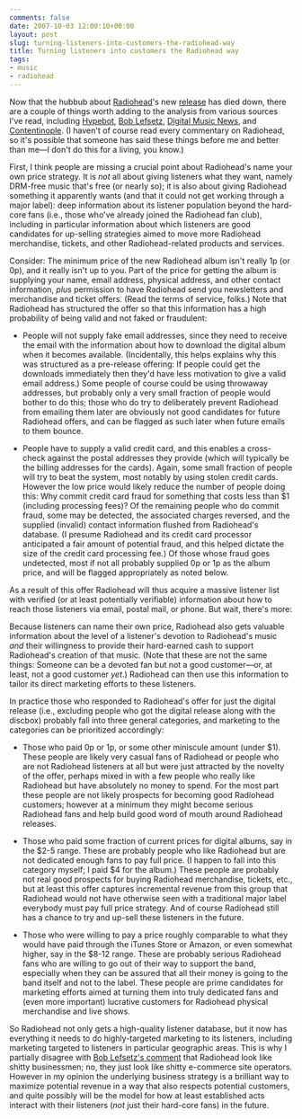 ```yaml
---
comments: false
date: 2007-10-03 12:00:10+00:00
layout: post
slug: turning-listeners-into-customers-the-radiohead-way
title: Turning listeners into customers the Radiohead way
tags:
- music
- radiohead
---
```


Now that the hubbub about [Radiohead](http://www.radiohead.com/)'s new [release](http://www.absolutepunk.net/printthread.php?t=269362) has died down, there are a couple of things worth adding to the analysis from various sources I've read, including [Hypebot](http://hypebot.typepad.com/hypebot/2007/10/radio-spins-don.html), [Bob Lefsetz](http://lefsetz.com/wordpress/index.php/archives/2007/09/30/radiohead/), [Digital Music News](http://www.digitalmusicnews.com/stories/093007radiohead/view), and [Contentinople](http://www.contentinople.com/author.asp?section_id=431&doc_id=135180). (I haven't of course read every commentary on Radiohead, so it's possible that someone has said these things before me and better than me—I don't do this for a living, you know.)

First, I think people are missing a crucial point about Radiohead's name your own price strategy. It is _not_ all about giving listeners what they want, namely DRM-free music that's free (or nearly so); it is also about giving Radiohead something it apparently wants (and that it could not get working through a major label): deep information about its listener population beyond the hard-core fans (i.e., those who've already joined the Radiohead fan club), including in particular information about which listeners are good candidates for up-selling strategies aimed to move more Radiohead merchandise, tickets, and other Radiohead-related products and services.

Consider: The minimum price of the new Radiohead album isn't really 1p (or 0p), and it really isn't up to you. Part of the price for getting the album is supplying your name, email address, physical address, and other contact information, _plus_ permission to have Radiohead send you newsletters and merchandise and ticket offers. (Read the terms of service, folks.) Note that Radiohead has structured the offer so that this information has a high probability of being valid and not faked or fraudulent:



	
  * People will not supply fake email addresses, since they need to receive the  email with the information about how to download the digital album when it becomes available. (Incidentally, this helps explains why this was structured as a pre-release offering: If people could get the downloads immediately then they'd have less motivation to give a valid email address.) Some people of course could be using throwaway addresses, but probably only a very small fraction of people would bother to do this; those who do try to deliberately prevent Radiohead from emailing them later are obviously not good candidates for future Radiohead offers, and can be flagged as such later when future emails to them bounce.

	
  * People have to supply a valid credit card, and this enables a cross-check against the postal addresses they provide (which will typically be the billing addresses for the cards). Again, some small fraction of people will try to beat the system, most notably by using stolen credit cards. However the low price would likely reduce the number of people doing this: Why commit credit card fraud for something that costs less than $1 (including processing fees)? Of the remaining people who do commit fraud, some may be detected, the associated charges reversed, and the supplied (invalid) contact information flushed from Radiohead's database. (I presume Radiohead and its credit card processor anticipated a fair amount of potential fraud, and this helped dictate the size of the credit card processing fee.) Of those whose fraud goes undetected, most if not all probably supplied 0p or 1p as the album price, and will be flagged appropriately as noted below.


As a result of this offer Radiohead will thus acquire a massive listener list with verified (or at least potentially verifiable) information about how to reach those listeners via email, postal mail, or phone. But wait, there's more:

Because listeners can name their own price, Radiohead also gets valuable information about the level of a listener's devotion to Radiohead's music _and_ their willingness to provide their hard-earned cash to support Radiohead's creation of that music. (Note that these are not the same things: Someone can be a devoted fan but not a good customer—or, at least, not a good customer _yet_.) Radiohead can then use this information to tailor its direct marketing efforts to these listeners.

In practice those who responded to Radiohead's offer for just the digital release (i.e., excluding people who got the digital release along with the discbox) probably fall into three general categories, and marketing to the categories can be prioritized accordingly:



	
  * Those who paid 0p or 1p, or some other miniscule amount (under $1). These people are likely very casual fans of Radiohead or people who are not Radiohead listeners at all but were just attracted by the novelty of the offer, perhaps mixed in with a few people who really like Radiohead but have absolutely no money to spend. For the most part these people are not likely prospects for becoming good Radiohead customers; however at a minimum they might become serious Radiohead fans and help build good word of mouth around Radiohead releases.

	
  * Those who paid some fraction of current prices for digital albums, say in the $2-5 range. These are probably people who like Radiohead but are not dedicated enough fans to pay full price. (I happen to fall into this category myself; I paid $4 for the album.) These people are probably not real good prospects for buying Radiohead merchandise, tickets, etc., but at least this offer captures incremental revenue from this group that Radiohead would not have otherwise seen with a traditional major label everybody must pay full price strategy. And of course Radiohead still has a chance to try and up-sell these listeners in the future.

	
  * Those who were willing to pay a price roughly comparable to what they would have paid through the iTunes Store or Amazon, or even somewhat higher, say in the $8-12 range. These are probably serious Radiohead fans who are willing to go out of their way to support the band, especially when they can be assured that all their money is going to the band itself and not to the label. These people are prime candidates for marketing efforts aimed at turning them into truly dedicated fans and (even more important) lucrative customers for Radiohead physical merchandise and live shows.


So Radiohead not only gets a high-quality listener database, but it now has everything it needs to do highly-targeted marketing to its listeners, including marketing targeted to listeners in particular geographic areas. This is why I partially disagree with [Bob Lefsetz's comment](http://lefsetz.com/wordpress/index.php/archives/2007/10/02/more-radiohead/) that Radiohead look like shitty businessmen; no, they just look like shitty e-commerce site operators. However in my opinion the underlying business strategy is  a brilliant way to maximize potential revenue in a way that also respects potential customers, and quite possibly will be the model for how at least established acts interact with their listeners (_not_ just their hard-core fans) in the future.
